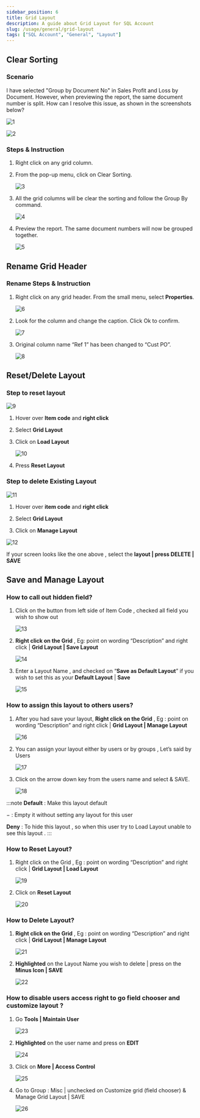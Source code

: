 ```yaml
---
sidebar_position: 6
title: Grid Layout
description: A guide about Grid Layout for SQL Account
slug: /usage/general/grid-layout
tags: ["SQL Account", "General", "Layout"]
---
```


## Clear Sorting

### Scenario

I have selected "Group by Document No" in Sales Profit and Loss by Document. However, when previewing the report, the same document number is split. How can I resolve this issue, as shown in the screenshots below?

![1](../../../static/img/usage/general/grid-layout/clear-sorting/1.png)

![2](../../../static/img/usage/general/grid-layout/clear-sorting/2.png)

### Steps & Instruction

1. Right click on any grid column.

2. From the pop-up menu, click on Clear Sorting.

    ![3](../../../static/img/usage/general/grid-layout/clear-sorting/3.png)

3. All the grid columns will be clear the sorting and follow the Group By command.

    ![4](../../../static/img/usage/general/grid-layout/clear-sorting/4.png)

4. Preview the report. The same document numbers will now be grouped together.

    ![5](../../../static/img/usage/general/grid-layout/clear-sorting/5.png)

## Rename Grid Header

### Rename Steps & Instruction

1. Right click on any grid header. From the small menu, select **Properties**.

    ![6](../../../static/img/usage/general/grid-layout/rename-header/1.png)

2. Look for the column and change the caption. Click Ok to confirm.

    ![7](../../../static/img/usage/general/grid-layout/rename-header/2.png)

3. Original column name “Ref 1” has been changed to “Cust PO”.

    ![8](../../../static/img/usage/general/grid-layout/rename-header/3.png)

## Reset/Delete Layout

### Step to reset layout

![9](../../../static/img/usage/general/grid-layout/reset-layout/1.png)

1. Hover over **Item code** and **right click**

2. Select **Grid Layout**

3. Click on **Load Layout**

    ![10](../../../static/img/usage/general/grid-layout/reset-layout/2.png)

4. Press **Reset Layout**

### Step to delete Existing Layout

![11](../../../static/img/usage/general/grid-layout/reset-layout/3.png)

1. Hover over **item code** and **right click**

2. Select **Grid Layout**

3. Click on **Manage Layout**

![12](../../../static/img/usage/general/grid-layout/reset-layout/4.png)

If your screen looks like the one above , select the **layout | press DELETE | SAVE**

## Save and Manage Layout

### How to call out hidden field?

1. Click on the button from left side of Item Code , checked all field you wish to show out

    ![13](../../../static/img/usage/general/grid-layout/save-manage-layout/1.png)

2. **Right click on the Grid** , Eg: point on wording “Description” and right click | **Grid Layout | Save Layout**

    ![14](../../../static/img/usage/general/grid-layout/save-manage-layout/2.png)

3. Enter a Layout Name , and checked on “**Save as Default Layout**” if you wish to set this as your **Default Layout** | **Save**

    ![15](../../../static/img/usage/general/grid-layout/save-manage-layout/3.png)

### How to assign this layout to others users?

1. After you had save your layout, **Right click on the Grid** , Eg : point on wording “Description” and right click | **Grid Layout | Manage Layout**

    ![16](../../../static/img/usage/general/grid-layout/save-manage-layout/4.png)

2. You can assign your layout either by users or by groups , Let’s said by Users

    ![17](../../../static/img/usage/general/grid-layout/save-manage-layout/5.png)

3. Click on the arrow down key from the users name and select & SAVE.

    ![18](../../../static/img/usage/general/grid-layout/save-manage-layout/6.png)

:::note
**Default** : Make this layout default

− : Empty it without setting any layout for this user

**Deny** : To hide this layout , so when this user try to Load Layout unable to see this layout .
:::

### How to Reset Layout?

1. Right click on the Grid , Eg : point on wording “Description” and right click | **Grid Layout | Load Layout**

    ![19](../../../static/img/usage/general/grid-layout/save-manage-layout/7.png)

2. Click on **Reset Layout**

    ![20](../../../static/img/usage/general/grid-layout/save-manage-layout/8.png)

### How to Delete Layout?

1. **Right click on the Grid** , Eg : point on wording “Description” and right click | **Grid Layout | Manage Layout**

    ![21](../../../static/img/usage/general/grid-layout/save-manage-layout/9.png)

2. **Highlighted** on the Layout Name you wish to delete | press on the **Minus Icon | SAVE**

    ![22](../../../static/img/usage/general/grid-layout/save-manage-layout/10.png)

### How to disable users access right to go field chooser and customize layout ?

1. Go **Tools | Maintain User**

    ![23](../../../static/img/usage/general/grid-layout/save-manage-layout/11.png)

2. **Highlighted** on the user name and press on **EDIT**

    ![24](../../../static/img/usage/general/grid-layout/save-manage-layout/12.png)

3. Click on **More | Access Control**

    ![25](../../../static/img/usage/general/grid-layout/save-manage-layout/13.png)

4. Go to Group : Misc | unchecked on Customize grid (field chooser) & Manage Grid Layout | SAVE

    ![26](../../../static/img/usage/general/grid-layout/save-manage-layout/14.png)
